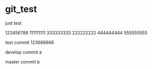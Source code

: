 git_test
========

just test

123456789
111111111
333333333
222222222
444444444
555555555


test commit 123666666

develop commit a

master commit b
